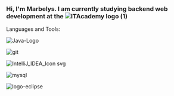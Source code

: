 ### Hi, I'm Marbelys. I am currently studying backend web development at the  ![ITAcademy logo (1)](https://github.com/MarbelysGomez/MarbelysGomez/assets/137915980/435bb77e-ffd3-4f90-a0a6-1c0000622c0d)


Languages and Tools:  

![Java-Logo](https://github.com/MarbelysGomez/MarbelysGomez/assets/137915980/6be23417-dc0b-4ae6-8900-deaeb6d153fd)

![git](https://github.com/MarbelysGomez/MarbelysGomez/assets/137915980/462facc4-17bf-46dc-bfef-2498b7e6e19a)

![IntelliJ_IDEA_Icon svg](https://github.com/MarbelysGomez/MarbelysGomez/assets/137915980/da168403-5ad7-4c00-814d-7f7a32fffe5a)

![mysql](https://github.com/MarbelysGomez/MarbelysGomez/assets/137915980/8ccb5bbd-1ee8-47c6-890f-30d47ab06f36)

![logo-eclipse](https://github.com/MarbelysGomez/MarbelysGomez/assets/137915980/95abb4ee-0c25-4eba-bc28-b2cf20ed3fdc)











<!--
**MarbelysGomez/MarbelysGomez** is a ✨ _special_ ✨ repository because its `README.md` (this file) appears on your GitHub profile.

Here are some ideas to get you started:

- 🔭 I’m currently working on ...
- 🌱 I’m currently learning ...
- 👯 I’m looking to collaborate on ...
- 🤔 I’m looking for help with ...
- 💬 Ask me about ...
- 📫 How to reach me: ...
- 😄 Pronouns: ...
- ⚡ Fun fact: ...
-->
